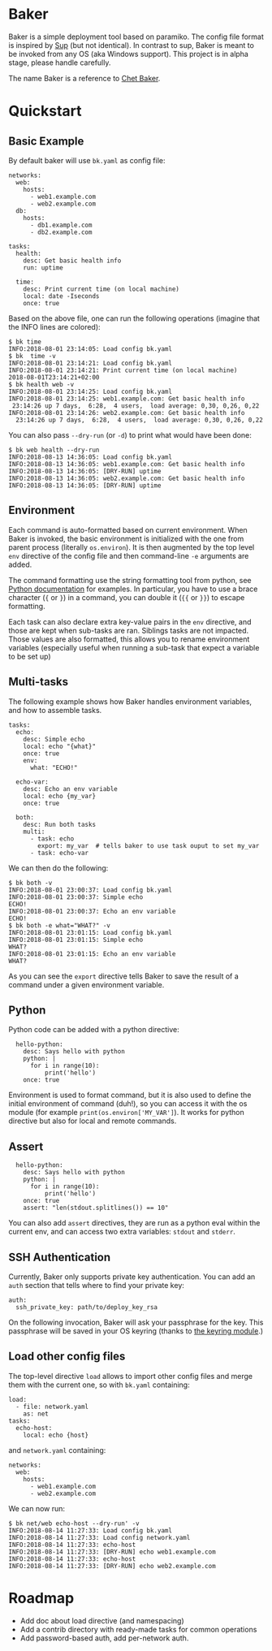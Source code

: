 # Baker

Baker is a simple deployment tool based on paramiko. The config file
format is inspired by [Sup](https://github.com/pressly/sup) (but not
identical). In contrast to sup, Baker is meant to be invoked from any
OS (aka Windows support). This project is in alpha stage, please
handle carefully.

The name Baker is a reference to
[Chet Baker](https://en.wikipedia.org/wiki/Chet_Baker).


# Quickstart

## Basic Example

By default baker will use `bk.yaml` as config file:

```
networks:
  web:
    hosts:
      - web1.example.com
      - web2.example.com
  db:
    hosts:
      - db1.example.com
      - db2.example.com

tasks:
  health:
    desc: Get basic health info
    run: uptime

  time:
    desc: Print current time (on local machine)
    local: date -Iseconds
    once: true
```


Based on the above file, one can run the following operations (imagine
that the INFO lines are colored):

```
$ bk time
INFO:2018-08-01 23:14:05: Load config bk.yaml
$ bk  time -v
INFO:2018-08-01 23:14:21: Load config bk.yaml
INFO:2018-08-01 23:14:21: Print current time (on local machine)
2018-08-01T23:14:21+02:00
$ bk health web -v
INFO:2018-08-01 23:14:25: Load config bk.yaml
INFO:2018-08-01 23:14:25: web1.example.com: Get basic health info
 23:14:26 up 7 days,  6:28,  4 users,  load average: 0,30, 0,26, 0,22
INFO:2018-08-01 23:14:26: web2.example.com: Get basic health info
  23:14:26 up 7 days,  6:28,  4 users,  load average: 0,30, 0,26, 0,22
```


You can also pass `--dry-run` (or `-d`) to print what would have been done:
```
$ bk web health --dry-run
INFO:2018-08-13 14:36:05: Load config bk.yaml
INFO:2018-08-13 14:36:05: web1.example.com: Get basic health info
INFO:2018-08-13 14:36:05: [DRY-RUN] uptime
INFO:2018-08-13 14:36:05: web2.example.com: Get basic health info
INFO:2018-08-13 14:36:05: [DRY-RUN] uptime
```


## Environment

Each command is auto-formatted based on current environment. When Baker
is invoked, the basic environment is initialized with the one from
parent process (literally `os.environ`). It is then augmented by the
top level `env` directive of the config file and then command-line
`-e` arguments are added.

The command formatting use the string formatting tool from python, see
[Python documentation](https://docs.python.org/3.4/library/string.html#format-examples)
for examples.  In particular, you have to use a brace character (`{` or
`}`) in a command, you can double it (`{{` or `}}`) to escape
formatting.

Each task can also declare extra key-value pairs in the `env`
directive, and those are kept when sub-tasks are ran. Siblings tasks
are not impacted. Those values are also formatted, this allows you to
rename environment variables (especially useful when running a
sub-task that expect a variable to be set up)


## Multi-tasks

The following example shows how Baker handles environment variables,
and how to assemble tasks.

```
tasks:
  echo:
    desc: Simple echo
    local: echo "{what}"
    once: true
    env:
      what: "ECHO!"

  echo-var:
    desc: Echo an env variable
    local: echo {my_var}
    once: true
    
  both:
    desc: Run both tasks
    multi:
      - task: echo
        export: my_var  # tells baker to use task ouput to set my_var
      - task: echo-var
```

We can then do the following:

```
$ bk both -v
INFO:2018-08-01 23:00:37: Load config bk.yaml
INFO:2018-08-01 23:00:37: Simple echo 
ECHO!
INFO:2018-08-01 23:00:37: Echo an env variable
ECHO!
$ bk both -e what="WHAT?" -v
INFO:2018-08-01 23:01:15: Load config bk.yaml
INFO:2018-08-01 23:01:15: Simple echo
WHAT?
INFO:2018-08-01 23:01:15: Echo an env variable
WHAT?
```

As you can see the `export` directive tells Baker to save the result
of a command under a given environment variable.


## Python

Python code can be added with a python directive:

```
  hello-python:
    desc: Says hello with python
    python: |
      for i in range(10):
          print('hello')
    once: true
```

Environment is used to format command, but it is also used to define
the initial environment of command (duh!), so you can access it with
the os module (for example `print(os.environ['MY_VAR']`). It works for
python directive but also for local and remote commands.

## Assert

```
  hello-python:
    desc: Says hello with python
    python: |
      for i in range(10):
          print('hello')
    once: true
    assert: "len(stdout.splitlines()) == 10"

```

You can also add `assert` directives, they are run as a python eval
within the current env, and can access two extra variables: `stdout`
and `stderr`.


## SSH Authentication

Currently, Baker only supports private key authentication. You can add
an `auth` section that tells where to find your private key:

```
auth:
  ssh_private_key: path/to/deploy_key_rsa
```

On the following invocation, Baker will ask your passphrase for the
key. This passphrase will be saved in your OS keyring (thanks to
[the keyring module](https://github.com/jaraco/keyring).)


## Load other config files

The top-level directive `load` allows to import other config files and
merge them with the current one, so with `bk.yaml` containing:

```
load:
  - file: network.yaml
    as: net
tasks:
  echo-host:
    local: echo {host}
```

and `network.yaml` containing:

```
networks:
  web:
    hosts:
      - web1.example.com
      - web2.example.com
```

We can now run:

```
$ bk net/web echo-host --dry-run' -v
INFO:2018-08-14 11:27:33: Load config bk.yaml
INFO:2018-08-14 11:27:33: Load config network.yaml
INFO:2018-08-14 11:27:33: echo-host
INFO:2018-08-14 11:27:33: [DRY-RUN] echo web1.example.com
INFO:2018-08-14 11:27:33: echo-host
INFO:2018-08-14 11:27:33: [DRY-RUN] echo web2.example.com
```


# Roadmap

- Add doc about load directive (and namespacing)
- Add a contrib directory with ready-made tasks for common
  operations
- Add password-based auth, add per-network auth.
